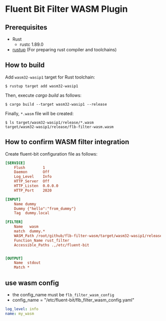 # Fluent Bit Filter WASM Plugin

## Prerequisites

* Rust
  * rustc 1.89.0
* [rustup](https://rustup.rs/) (For preparing rust compiler and toolchains)

## How to build

Add `wasm32-wasip1` target for Rust toolchain:

```console
$ rustup target add wasm32-wasip1
```

Then, execute _cargo build_ as follows:

```console
$ cargo build --target wasm32-wasip1 --release
```

Finally, `*.wasm` file will be created:

```console
$ ls target/wasm32-wasip1/release/*.wasm
target/wasm32-wasip1/release/flb-filter-wasm.wasm
```

## How to confirm WASM filter integration

Create fluent-bit configuration file as follows:

```ini
[SERVICE]
    Flush        1
    Daemon       Off
    Log_Level    Info
    HTTP_Server  Off
    HTTP_Listen  0.0.0.0
    HTTP_Port    2020

[INPUT]
    Name dummy
    Dummy {"hello":"from_dummy"}
    Tag  dummy.local

[FILTER]
    Name   wasm
    match  dummy.*
    WASM_Path /root/github/flb-filter-wasm/target/wasm32-wasip1/release/flb_filter_wasm.wasm
    Function_Name rust_filter
    Accessible_Paths .,/etc/fluent-bit


[OUTPUT]
    Name  stdout
    Match *
```

## use wasm config
- the config_name must be `flb_filter_wasm_config`
- config_name = "/etc/fluent-bit/flb_filter_wasm_config.yaml"

```yaml
log_level: info
name: my_wasm
```

